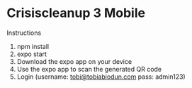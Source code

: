 # Crisiscleanup 3 Mobile

Instructions

1. npm install
2. expo start
3. Download the expo app on your device
4. Use the expo app to scan the generated QR code
5. Login (username: tobi@tobiabiodun.com pass: admin123)
